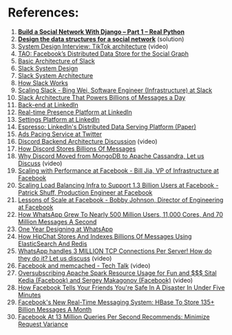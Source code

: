
# References:

1. [**Build a Social Network With Django – Part 1 – Real Python**](https://realpython.com/django-social-network-1/)
2. **[Design the data structures for a social network](https://github.com/donnemartin/system-design-primer/blob/master/solutions/system_design/social_graph/README.md)** (solution)
3. [System Design Interview: TikTok architecture](https://www.youtube.com/watch?v=07BVxmVFDGY&list=PLMCXHnjXnTnvo6alSjVkgxV-VH6EPyvoX&index=28) (video)
4. [TAO: Facebook’s Distributed Data Store for the Social Graph](https://www.usenix.org/conference/atc13/technical-sessions/presentation/bronson)
5. [Basic Architecture of Slack](https://slack.engineering/how-slack-built-shared-channels-8d42c895b19f)
6. [Slack System Design](https://medium.com/thedevproject/slack-system-design-37deeb13c87b)
7. [Slack System Architecture](https://medium.com/geekculture/slack-system-architecture-aa9b8cfb886e)
8. [How Slack Works](https://www.youtube.com/watch?v=WE9c9AZe-DY)
9. [Scaling Slack - Bing Wei, Software Engineer (Infrastructure) at Slack](https://www.infoq.com/presentations/slack-scalability)
10. [Slack Architecture That Powers Billions of Messages a Day](https://newsletter.systemdesign.one/p/messaging-architecture?utm_source=substack&publication_id=1511845&post_id=138206295&utm_medium=email&utm_content=share&utm_campaign=email-share&triggerShare=true&isFreemail=true&r=1vxw4z)
11. [Back-end at LinkedIn](https://engineering.linkedin.com/architecture/brief-history-scaling-linkedin)
12. [Real-time Presence Platform at LinkedIn](https://engineering.linkedin.com/blog/2018/01/now-you-see-me--now-you-dont--linkedins-real-time-presence-platf)
13. [Settings Platform at LinkedIn](https://engineering.linkedin.com/blog/2019/05/building-member-trust-through-a-centralized-and-scalable-setting)
14. [Espresso: LinkedIn's Distributed Data Serving Platform (Paper)](https://www.slideshare.net/amywtang/espresso-20952131)
15. [Ads Pacing Service at Twitter](https://blog.twitter.com/engineering/en_us/topics/infrastructure/2021/how-we-built-twitter-s-highly-reliable-ads-pacing-service)
16. [Discord Backend Architecture Discussion](https://www.youtube.com/watch?v=S3tLp_eKjbk&list=PLQnljOFTspQXSevtRqvMNycWfHM7cXc3d&index=9) (video)
17. [How Discord Stores Billions Of Messages](https://discord.com/blog/how-discord-stores-billions-of-messages)
18. [Why Discord Moved from MongoDB to Apache Cassandra, Let us Discuss](https://www.youtube.com/watch?v=86olupkuLlU&list=PLQnljOFTspQUybacGRk1b_p13dgI-SmcZ&index=22) (video)
19. [Scaling with Performance at Facebook - Bill Jia, VP of Infrastructure at Facebook](https://atscaleconference.com/videos/performance-scale-2018-opening-remarks/)
20. [Scaling Load Balancing Infra to Support 1.3 Billion Users at Facebook - Patrick Shuff, Production Engineer at Facebook](https://www.youtube.com/watch?v=bxhYNfFeVF4)
21. [Lessons of Scale at Facebook - Bobby Johnson, Director of Engineering at Facebook](https://www.youtube.com/watch?v=QCHiNEw73AU)
22. [How WhatsApp Grew To Nearly 500 Million Users, 11,000 Cores, And 70 Million Messages A Second](http://highscalability.com/blog/2014/3/31/how-whatsapp-grew-to-nearly-500-million-users-11000-cores-an.html)
23. [One Year Designing at WhatsApp](https://medium.com/facebook-design/one-year-designing-at-whatsapp-c20b4c46bae6)
24. [How HipChat Stores And Indexes Billions Of Messages Using ElasticSearch And Redis](http://highscalability.com/blog/2014/1/6/how-hipchat-stores-and-indexes-billions-of-messages-using-el.html)
25. [WhatsApp handles 3 MILLION TCP Connections Per Server! How do they do it? Let us discuss](https://www.youtube.com/watch?v=vQ5o4wPvUXg&list=PLQnljOFTspQXNP6mQchJVP3S-3oKGEuw9&index=46) (video)
26. [Facebook and memcached - Tech Talk](https://www.youtube.com/watch?v=UH7wkvcf0ys) (video)
27. [Oversubscribing Apache Spark Resource Usage for Fun and $$$ Sital Kedia (Facebook) and Sergey Makagonov (Facebook)](https://vimeo.com/274784933) (video)
28. [How Facebook Tells Your Friends You're Safe In A Disaster In Under Five Minutes](http://highscalability.com/blog/2015/9/28/how-facebook-tells-your-friends-youre-safe-in-a-disaster-in.html)
29. [Facebook's New Real-Time Messaging System: HBase To Store 135+ Billion Messages A Month](http://highscalability.com/blog/2010/11/16/facebooks-new-real-time-messaging-system-hbase-to-store-135.html)
30. [Facebook At 13 Million Queries Per Second Recommends: Minimize Request Variance](http://highscalability.com/blog/2010/11/4/facebook-at-13-million-queries-per-second-recommends-minimiz.html)